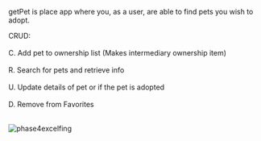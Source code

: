 getPet is place app where you, as a user, are able to find pets you wish to adopt.

CRUD:<br></br>
C. Add pet to ownership list (Makes intermediary ownership item)<br></br>
R. Search for pets and retrieve info<br></br>
U. Update details of pet or if the pet is adopted<br></br>
D. Remove from Favorites<br></br>

![phase4excelfing](https://github.com/kris-panko/getPet/assets/139454639/5edb7536-20ab-4af2-89d9-48081e06df32)
